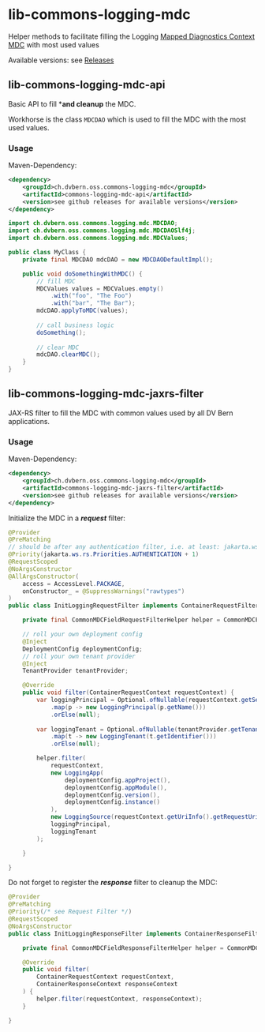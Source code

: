 # lib-commons-logging-mdc
Helper methods to facilitate filling the Logging [Mapped Diagnostics Context MDC](https://www.slf4j.org/api/org/slf4j/MDC.html) with most used values

Available versions: see [Releases](https://www.github.com/dvbern/commons-logging-mdc/releases)

## lib-commons-logging-mdc-api
Basic API to fill ***and cleanup** the MDC.

Workhorse is the class `MDCDAO` which is used to fill the MDC with the most used values.

### Usage
Maven-Dependency:

```xml
<dependency>
    <groupId>ch.dvbern.oss.commons-logging-mdc</groupId>
    <artifactId>commons-logging-mdc-api</artifactId>
    <version>see github releases for available versions</version>
</dependency>
```

```java
import ch.dvbern.oss.commons.logging.mdc.MDCDAO;
import ch.dvbern.oss.commons.logging.mdc.MDCDAOSlf4j;
import ch.dvbern.oss.commons.logging.mdc.MDCValues;

public class MyClass {
	private final MDCDAO mdcDAO = new MDCDAODefaultImpl();

    public void doSomethingWithMDC() {
        // fill MDC
        MDCValues values = MDCValues.empty()
            .with("foo", "The Foo")
            .with("bar", "The Bar");
        mdcDAO.applyToMDC(values);
		
        // call business logic
        doSomething();
        
        // clear MDC
        mdcDAO.clearMDC();
    }
}
```

## lib-commons-logging-mdc-jaxrs-filter
JAX-RS filter to fill the MDC with common values used by all DV Bern applications.

### Usage
Maven-Dependency:

```xml
<dependency>
    <groupId>ch.dvbern.oss.commons-logging-mdc</groupId>
    <artifactId>commons-logging-mdc-jaxrs-filter</artifactId>
    <version>see github releases for available versions</version>
</dependency>
```

Initialize the MDC in a ***request*** filter:
```java
@Provider
@PreMatching
// should be after any authentication filter, i.e. at least: jakarta.ws.rs.Priorities.AUTHENTICATION + 1
@Priority(jakarta.ws.rs.Priorities.AUTHENTICATION + 1)
@RequestScoped
@NoArgsConstructor
@AllArgsConstructor(
    access = AccessLevel.PACKAGE,
    onConstructor_ = @SuppressWarnings("rawtypes")
)
public class InitLoggingRequestFilter implements ContainerRequestFilter {

    private final CommonMDCFieldRequestFilterHelper helper = CommonMDCFieldRequestFilterHelper.usingDefaults();

	// roll your own deployment config
    @Inject
    DeploymentConfig deploymentConfig;
	// roll your own tenant provider
	@Inject
	TenantProvider tenantProvider;

    @Override
    public void filter(ContainerRequestContext requestContext) {
        var loggingPrincipal = Optional.ofNullable(requestContext.getSecurityContext().getUserPrincipal())
            .map(p -> new LoggingPrincipal(p.getName()))
            .orElse(null);
		
		var loggingTenant = Optional.ofNullable(tenantProvider.getTenant())
		    .map(t -> new LoggingTenant(t.getIdentifier()))
		    .orElse(null);

        helper.filter(
            requestContext,
            new LoggingApp(
                deploymentConfig.appProject(),
                deploymentConfig.appModule(),
                deploymentConfig.version(),
                deploymentConfig.instance()
            ),
            new LoggingSource(requestContext.getUriInfo().getRequestUri().getPath(), requestContext.getMethod()),
            loggingPrincipal,
            loggingTenant
        );

    }

}
```

Do not forget to register the ***response*** filter to cleanup the MDC:

```java
@Provider
@PreMatching
@Priority(/* see Request Filter */)
@RequestScoped
@NoArgsConstructor
public class InitLoggingResponseFilter implements ContainerResponseFilter {

    private final CommonMDCFieldResponseFilterHelper helper = CommonMDCFieldResponseFilterHelper.usingDefaults();

    @Override
    public void filter(
        ContainerRequestContext requestContext,
        ContainerResponseContext responseContext
    ) {
        helper.filter(requestContext, responseContext);
    }

}
```